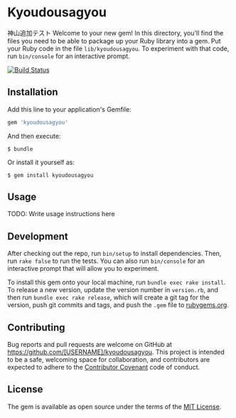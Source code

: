 # Kyoudousagyou
神山追加テスト
Welcome to your new gem! In this directory, you'll find the files you need to be able to package up your Ruby library into a gem. Put your Ruby code in the file `lib/kyoudousagyou`. To experiment with that code, run `bin/console` for an interactive prompt.


[![Build Status](https://travis-ci.org/ShigeruIchinoki/kyoudousagyou.svg?branch=master)](https://travis-ci.org/ShigeruIchinoki/kyoudousagyou)

## Installation

Add this line to your application's Gemfile:

```ruby
gem 'kyoudousagyou'
```

And then execute:

    $ bundle

Or install it yourself as:

    $ gem install kyoudousagyou

## Usage

TODO: Write usage instructions here

## Development

After checking out the repo, run `bin/setup` to install dependencies. Then, run `rake false` to run the tests. You can also run `bin/console` for an interactive prompt that will allow you to experiment.

To install this gem onto your local machine, run `bundle exec rake install`. To release a new version, update the version number in `version.rb`, and then run `bundle exec rake release`, which will create a git tag for the version, push git commits and tags, and push the `.gem` file to [rubygems.org](https://rubygems.org).

## Contributing

Bug reports and pull requests are welcome on GitHub at https://github.com/[USERNAME]/kyoudousagyou. This project is intended to be a safe, welcoming space for collaboration, and contributors are expected to adhere to the [Contributor Covenant](contributor-covenant.org) code of conduct.


## License

The gem is available as open source under the terms of the [MIT License](http://opensource.org/licenses/MIT).

